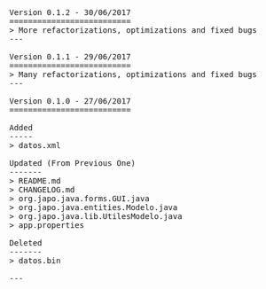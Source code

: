 <pre>

Version 0.1.2 - 30/06/2017
==========================
> More refactorizations, optimizations and fixed bugs 
---

Version 0.1.1 - 29/06/2017
==========================
> Many refactorizations, optimizations and fixed bugs
---

Version 0.1.0 - 27/06/2017
==========================

Added
-----
> datos.xml

Updated (From Previous One)
-------
> README.md
> CHANGELOG.md
> org.japo.java.forms.GUI.java
> org.japo.java.entities.Modelo.java
> org.japo.java.lib.UtilesModelo.java
> app.properties

Deleted
-------
> datos.bin

---

</pre>